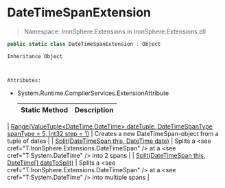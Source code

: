 ﻿


# DateTimeSpanExtension

> Namespace: IronSphere.Extensions in  IronSphere.Extensions.dll



```csharp
public static class DateTimeSpanExtension : Object
```

    Inheritance Object


    
    Attributes:
        
* System.Runtime.CompilerServices.ExtensionAttribute




    | Static Method | Description |
    | --- | --- |
| [Range(ValueTuple&lt;DateTime,DateTime&gt; dateTuple, DateTimeSpanType spanType = 5, Int32 step = 1)](DateTimeSpanExtension.Range(ValueTuple-DateTime,DateTime-,DateTimeSpanType,Int32)) | Creates a new DateTimeSpan-object from a tuple of dates |
| [Split(DateTimeSpan this, DateTime date)](DateTimeSpanExtension.Split(DateTimeSpan,DateTime)) | Splits a &lt;see cref=&quot;T:IronSphere.Extensions.DateTimeSpan&quot; /&gt; at a &lt;see cref=&quot;T:System.DateTime&quot; /&gt; into 2 spans |
| [Split(DateTimeSpan this, DateTime[] dateToSplit)](DateTimeSpanExtension.Split(DateTimeSpan,DateTime[])) | Splits a &lt;see cref=&quot;T:IronSphere.Extensions.DateTimeSpan&quot; /&gt; at a &lt;see cref=&quot;T:System.DateTime&quot; /&gt; into multiple spans |
